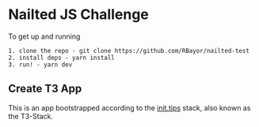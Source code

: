 # Nailted JS Challenge

To get up and running

    1. clone the repo - git clone https://github.com/RBayor/nailted-test
    2. install deps - yarn install
    3. run! - yarn dev

## Create T3 App

This is an app bootstrapped according to the [init.tips](https://init.tips) stack, also known as the T3-Stack.
